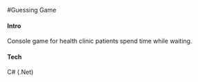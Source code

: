 #Guessing Game

#### Intro
Console game for health clinic patients spend time while waiting.

#### Tech
C# (.Net)
